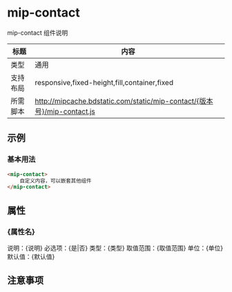 # mip-contact

mip-contact 组件说明

标题|内容
----|----
类型|通用
支持布局|responsive,fixed-height,fill,container,fixed
所需脚本|http://mipcache.bdstatic.com/static/mip-contact/{版本号}/mip-contact.js

## 示例

### 基本用法
```html
<mip-contact>
    自定义内容，可以嵌套其他组件
</mip-contact>
```

## 属性

### {属性名}

说明：{说明}
必选项：{是|否}
类型：{类型}
取值范围：{取值范围}
单位：{单位}
默认值：{默认值}

## 注意事项


